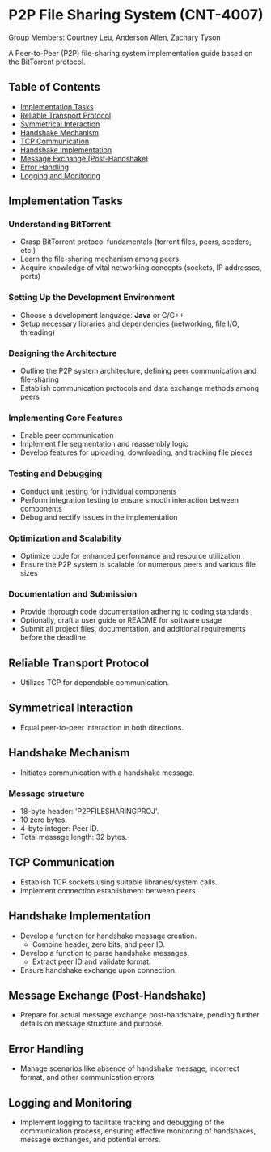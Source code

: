# P2P File Sharing System (CNT-4007)
Group Members: Courtney Leu, Anderson Allen, Zachary Tyson

A Peer-to-Peer (P2P) file-sharing system implementation guide based on the BitTorrent protocol.

## Table of Contents

- [Implementation Tasks](#implementation-tasks)
- [Reliable Transport Protocol](#reliable-transport-protocol)
- [Symmetrical Interaction](#symmetrical-interaction)
- [Handshake Mechanism](#handshake-mechanism)
- [TCP Communication](#tcp-communication)
- [Handshake Implementation](#handshake-implementation)
- [Message Exchange (Post-Handshake)](#message-exchange-post-handshake)
- [Error Handling](#error-handling)
- [Logging and Monitoring](#logging-and-monitoring)

## Implementation Tasks

### Understanding BitTorrent
- Grasp BitTorrent protocol fundamentals (torrent files, peers, seeders, etc.)
- Learn the file-sharing mechanism among peers
- Acquire knowledge of vital networking concepts (sockets, IP addresses, ports)

### Setting Up the Development Environment
- Choose a development language: **Java** or C/C++
- Setup necessary libraries and dependencies (networking, file I/O, threading)

### Designing the Architecture
- Outline the P2P system architecture, defining peer communication and file-sharing
- Establish communication protocols and data exchange methods among peers

### Implementing Core Features
- Enable peer communication
- Implement file segmentation and reassembly logic
- Develop features for uploading, downloading, and tracking file pieces

### Testing and Debugging
- Conduct unit testing for individual components
- Perform integration testing to ensure smooth interaction between components
- Debug and rectify issues in the implementation

### Optimization and Scalability
- Optimize code for enhanced performance and resource utilization
- Ensure the P2P system is scalable for numerous peers and various file sizes

### Documentation and Submission
- Provide thorough code documentation adhering to coding standards
- Optionally, craft a user guide or README for software usage
- Submit all project files, documentation, and additional requirements before the deadline

## Reliable Transport Protocol

- Utilizes TCP for dependable communication.

## Symmetrical Interaction

- Equal peer-to-peer interaction in both directions.

## Handshake Mechanism

- Initiates communication with a handshake message.

### Message structure

- 18-byte header: 'P2PFILESHARINGPROJ'.
- 10 zero bytes.
- 4-byte integer: Peer ID.
- Total message length: 32 bytes.

## TCP Communication

- Establish TCP sockets using suitable libraries/system calls.
- Implement connection establishment between peers.

## Handshake Implementation

- Develop a function for handshake message creation.
    - Combine header, zero bits, and peer ID.
- Develop a function to parse handshake messages.
    - Extract peer ID and validate format.
- Ensure handshake exchange upon connection.

## Message Exchange (Post-Handshake)

- Prepare for actual message exchange post-handshake, pending further details on message structure and purpose.

## Error Handling

- Manage scenarios like absence of handshake message, incorrect format, and other communication errors.

## Logging and Monitoring

- Implement logging to facilitate tracking and debugging of the communication process, ensuring effective monitoring of handshakes, message exchanges, and potential errors.
